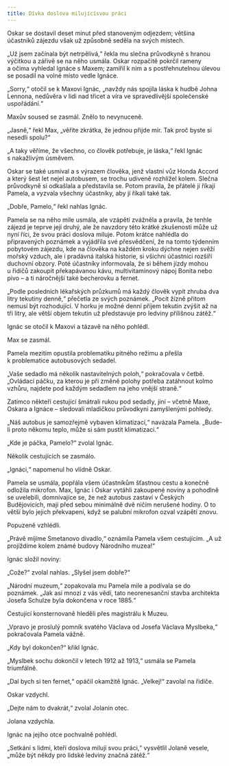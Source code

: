 ```yaml
---
title: Dívka doslova milujícísvou práci
---
```


Oskar se dostavil deset minut před stanoveným odjezdem; většina účastníků zájezdu však už způsobně seděla na svých místech.

„Už jsem začínala být netrpělivá,“ řekla mu slečna průvodkyně s hranou výčitkou a zářivě se na něho usmála. Oskar rozpačitě pokrčil rameny a očima vyhledal Ignáce s Maxem; zamířil k nim a s postřehnutelnou úlevou se posadil na volné místo vedle Ignáce.

„Sorry,“ otočil se k Maxovi Ignác, „navždy nás spojila láska k hudbě Johna Lennona, nedůvěra v lidi nad třicet a víra ve spravedlivější společenské uspořádání.“

Maxův soused se zasmál. Znělo to nevynuceně.

„Jasně,“ řekl Max, „věříte zkrátka, že jednou přijde mír. Tak proč byste si nesedli spolu?“

„A taky věříme, že všechno, co člověk potřebuje, je láska,“ řekl Ignác s nakažlivým úsměvem.

Oskar se také usmíval a s výrazem člověka, jenž vlastní vůz Honda Accord a který šest let nejel autobusem, se trochu udiveně rozhlížel kolem. Slečna průvodkyně si odkašlala a představila se. Potom pravila, že přátelé jí říkají Pamela, a vyzvala všechny účastníky, aby jí říkali také tak.

„Dobře, Pamelo,“ řekl nahlas Ignác.

Pamela se na něho mile usmála, ale vzápětí zvážněla a pravila, že tenhle zájezd je teprve její druhý, ale že navzdory této krátké zkušenosti může už nyní říci, že svou práci doslova miluje. Potom krátce nahlédla do připravených poznámek a vyjádřila své přesvědčení, že na tomto týdenním pobytovém zájezdu, kde na člověka na každém kroku dýchne nejen svěží mořský vzduch, ale i pradávná italská historie, si všichni účastníci rozšíří duchovní obzory. Poté účastníky informovala, že si během jízdy mohou u řidičů zakoupit překapávanou kávu, multivitaminový nápoj Bonita nebo pivo – a ti náročnější také becherovku a fernet.

„Podle posledních lékařských průzkumů má každý člověk vypít zhruba dva litry tekutiny denně,“ přečetla ze svých poznámek. „Pocit žízně přitom nemusí být rozhodující. V horku je možné denní příjem tekutin zvýšit až na tři litry, ale větší objem tekutin už představuje pro ledviny přílišnou zátěž.“

Ignác se otočil k Maxovi a tázavě na něho pohlédl.

Max se zasmál.

Pamela mezitím opustila problematiku pitného režimu a přešla k problematice autobusových sedadel.

„Vaše sedadlo má několik nastavitelných poloh,“ pokračovala v četbě. „Ovládací páčku, za kterou je při změně polohy potřeba zatáhnout kolmo vzhůru, najdete pod každým sedadlem na jeho vnější straně.“

Zatímco někteří cestující šmátrali rukou pod sedadly, jiní – včetně Maxe, Oskara a Ignáce – sledovali mladičkou průvodkyni zamyšlenými pohledy.

„Náš autobus je samozřejmě vybaven klimatizací,“ navázala Pamela. „Bude-li proto někomu teplo, může si sám pustit klimatizaci.“

„Kde je páčka, Pamelo?“ zvolal Ignác.

Několik cestujících se zasmálo.

„Ignáci,“ napomenul ho vlídně Oskar.

Pamela se usmála, popřála všem účastníkům šťastnou cestu a konečně odložila mikrofon. Max, Ignác i Oskar vytáhli zakoupené noviny a pohodlně se uvelebili, domnívajíce se, že než autobus zastaví v Českých Budějovicích, mají před sebou minimálně dvě ničím nerušené hodiny. O to větší bylo jejich překvapení, když se palubní mikrofon ozval vzápětí znovu.

Popuzeně vzhlédli.

„Právě míjíme Smetanovo divadlo,“ oznámila Pamela všem cestujícím. „A už projíždíme kolem známé budovy Národního muzea!“

Ignác složil noviny:

„Cože?“ zvolal nahlas. „Slyšel jsem dobře?“

„Národní muzeum,“ zopakovala mu Pamela mile a podívala se do poznámek. „Jak asi mnozí z vás vědí, tato neorenesanční stavba architekta Josefa Schulze byla dokončena v roce 1885.“

Cestující konsternovaně hleděli přes magistrálu k Muzeu.

„Vpravo je proslulý pomník svatého Václava od Josefa Václava Myslbeka,“ pokračovala Pamela vážně.

„Kdy byl dokončen?“ křikl Ignác.

„Myslbek sochu dokončil v letech 1912 až 1913,“ usmála se Pamela triumfálně.

„Dal bych si ten fernet,“ opáčil okamžitě Ignác. „Velkej!“ zavolal na řidiče.

Oskar vzdychl.

„Dejte nám to dvakrát,“ zvolal Jolanin otec.

Jolana vzdychla.

Ignác na jejího otce pochvalně pohlédl.

„Setkání s lidmi, kteří doslova milují svou práci,“ vysvětlil Jolaně vesele, „může být někdy pro lidské ledviny značná zátěž.“
